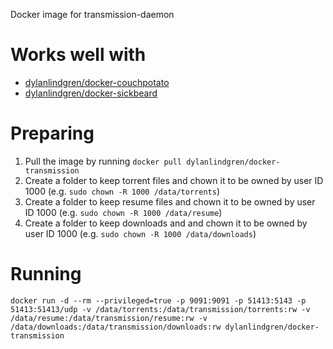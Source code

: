 Docker image for transmission-daemon
# Works well with
- [dylanlindgren/docker-couchpotato](https://github.com/dylanlindgren/docker-couchpotato)
- [dylanlindgren/docker-sickbeard](https://github.com/dylanlindgren/docker-sickbeard)

# Preparing
1. Pull the image by running `docker pull dylanlindgren/docker-transmission`
2. Create a folder to keep torrent files and chown it to be owned by user ID 1000 (e.g. `sudo chown -R 1000 /data/torrents`)
3. Create a folder to keep resume files and chown it to be owned by user ID 1000 (e.g. `sudo chown -R 1000 /data/resume`)
4. Create a folder to keep downloads and and chown it to be owned by user ID 1000 (e.g. `sudo chown -R 1000 /data/downloads`)

# Running
```
docker run -d --rm --privileged=true -p 9091:9091 -p 51413:5143 -p 51413:51413/udp -v /data/torrents:/data/transmission/torrents:rw -v /data/resume:/data/transmission/resume:rw -v /data/downloads:/data/transmission/downloads:rw dylanlindgren/docker-transmission
```
